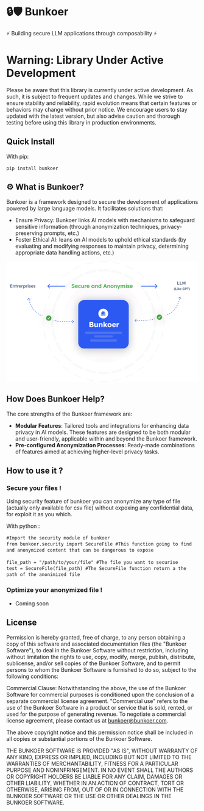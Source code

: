 # 🔒🛡️ Bunkoer

⚡  Building secure LLM applications through composability ⚡

# Warning: Library Under Active Development

Please be aware that this library is currently under active development. As such, it is subject to frequent updates and changes. While we strive to ensure stability and reliability, rapid evolution means that certain features or behaviors may change without prior notice. We encourage users to stay updated with the latest version, but also advise caution and thorough testing before using this library in production environments.


## Quick Install

With pip: 

```
pip install bunkoer
```

## ⚙️ What is Bunkoer?

Bunkoer is a framework designed to secure the development of applications powered by large language models. It facilitates solutions that:

- Ensure Privacy: Bunkoer links AI models with mechanisms to safeguard sensitive information (through anonymization techniques, privacy-preserving prompts, etc.)
- Foster Ethical AI: leans on AI models to uphold ethical standards (by evaluating and modifying responses to maintain privacy, determining appropriate data handling actions, etc.)

![Schema](images/schema.png)

## How Does Bunkoer Help? 

The core strengths of the Bunkoer framework are:

- **Modular Features**: Tailored tools and integrations for enhancing data privacy in AI models. These features are designed to be both modular and user-friendly, applicable within and beyond the Bunkoer framework.
- **Pre-configured Anonymization Processes**: Ready-made combinations of features aimed at achieving higher-level privacy tasks.
  
## How to use it ?

### Secure your files !
Using security feature of bunkoer you can anonymize any type of file (actually only available for csv file) without expoxing any confidential data, for exploit it as you which.

With python :
```
#Import the security module of bunkoer
from bunkoer.security import SecureFile #This function going to find and anonymized content that can be dangerous to expose

file_path = "/path/to/your/file" #The file you want to securise 
test = SecureFile(file_path) #The SecureFile function return a the path of the anonimized file

```




### Optimize your anonymized file !
- Coming soon

## License 

Permission is hereby granted, free of charge, to any person obtaining a copy of this software and associated documentation files (the "Bunkoer Software"), to deal in the Bunkoer Software without restriction, including without limitation the rights to use, copy, modify, merge, publish, distribute, sublicense, and/or sell copies of the Bunkoer Software, and to permit persons to whom the Bunkoer Software is furnished to do so, subject to the following conditions:

Commercial Clause: Notwithstanding the above, the use of the Bunkoer Software for commercial purposes is conditioned upon the conclusion of a separate commercial license agreement. "Commercial use" refers to the use of the Bunkoer Software in a product or service that is sold, rented, or used for the purpose of generating revenue. To negotiate a commercial license agreement, please contact us at bunkoer@bunkoer.com.

The above copyright notice and this permission notice shall be included in all copies or substantial portions of the Bunkoer Software.

THE BUNKOER SOFTWARE IS PROVIDED "AS IS", WITHOUT WARRANTY OF ANY KIND, EXPRESS OR IMPLIED, INCLUDING BUT NOT LIMITED TO THE WARRANTIES OF MERCHANTABILITY, FITNESS FOR A PARTICULAR PURPOSE AND NONINFRINGEMENT. IN NO EVENT SHALL THE AUTHORS OR COPYRIGHT HOLDERS BE LIABLE FOR ANY CLAIM, DAMAGES OR OTHER LIABILITY, WHETHER IN AN ACTION OF CONTRACT, TORT OR OTHERWISE, ARISING FROM, OUT OF OR IN CONNECTION WITH THE BUNKOER SOFTWARE OR THE USE OR OTHER DEALINGS IN THE BUNKOER SOFTWARE.
